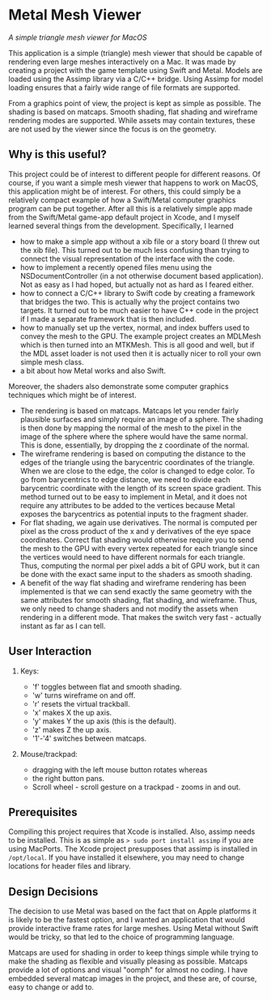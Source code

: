 #  Metal Mesh Viewer

_A simple triangle mesh viewer for MacOS_

This application is a simple (triangle) mesh viewer that should be capable of rendering even large meshes interactively on a Mac. It was made by creating a project with the game template using Swift and Metal. Models are loaded using the Assimp library via a C/C++ bridge. Using Assimp for model loading ensures that a fairly wide range of file formats are supported. 

From a graphics point of view, the project is kept as simple as possible. The shading is based on matcaps. Smooth shading, flat shading and wireframe rendering modes are supported. While assets may contain textures, these are not used by the viewer since the focus is on the geometry.

## Why is this useful?

This project could be of interest to different people for different reasons. Of course, if you want a simple mesh viewer that happens to work on MacOS, this application might be of interest. For others, this could simply be a relatively compact example of how a Swift/Metal computer graphics program can be put together. After all this is a relatively simple app made from the Swift/Metal game-app default project in Xcode, and I myself learned several things from the development. Specifically, I learned
- how to make a simple app without a xib file or a story board (I threw out the xib file). This turned out to be much less confusing than trying to connect the visual representation of the interface with the code. 
- how to implement a recently opened files menu using the NSDocumentController (in a not otherwise document based application). Not as easy as I had hoped, but actually not as hard as I feared either.
- how to connect a C/C++ library to Swift code by creating a framework that bridges the two. This is actually why the project contains two targets. It turned out to be much easier to have C++ code in the project if I made a separate framework that is then included.
- how to manually set up the vertex, normal, and index buffers used to convey the mesh to the GPU. The example project creates an MDLMesh which is then turned into an MTKMesh. This is all good and well, but if the MDL asset loader is not used then it is actually nicer to roll your own simple mesh class.
- a bit about how Metal works and also Swift.

Moreover, the shaders also demonstrate some computer graphics techniques which might be of interest.
- The rendering is based on matcaps. Matcaps let you render fairly plausible surfaces and simply require an image of a sphere. The shading is then done by mapping the normal of the mesh to the pixel in the image of the sphere where the sphere would have the same normal. This is done, essentially, by dropping the z coordinate of the normal. 
- The wireframe rendering is based on computing the distance to the edges of the triangle using the barycentric coordinates of the triangle. When we are close to the edge, the color is changed to edge color. To go from barycentrics to edge distance, we need to divide each barycentric coordinate with the length of its screen space gradient. This method turned out to be easy to implement in Metal, and it does not require any attributes to be added to the vertices because Metal exposes the barycentrics as potential inputs to the fragment shader.
- For flat shading, we again use derivatives. The normal is computed per pixel as the cross product of the x and y derivatives of the eye space coordinates. Correct flat shading would otherwise require you to send the mesh to the GPU with every vertex repeated for each triangle since the vertices would need to have different normals for each triangle. Thus, computing the normal per pixel adds a bit of GPU work, but it can be done with the exact same input to the shaders as smooth shading.
- A benefit of the way flat shading and wireframe rendering has been implemented is that we can send exactly the same geometry with the same attributes for smooth shading, flat shading, and wireframe. Thus, we only need to change shaders and not modify the assets when rendering in a different mode. That makes the switch very fast - actually instant as far as I can tell.

## User Interaction

1. Keys:
    - 'f' toggles between flat and smooth shading. 
    - 'w' turns wireframe on and off. 
    - 'r' resets the virtual trackball.
    - 'x' makes X the up axis.
    - 'y' makes Y the up axis (this is the default).
    - 'z' makes Z the up axis.
    - '1'-'4' switches between matcaps.

2. Mouse/trackpad:
    - dragging with the left mouse button rotates whereas 
    - the right button pans. 
    - Scroll wheel - scroll gesture on a trackpad - zooms in and out.

## Prerequisites

Compiling this project requires that Xcode is installed. Also, assimp needs to be installed. This is as simple as `> sudo port install assimp` if you are using MacPorts. The Xcode project presupposes that assimp is installed in `/opt/local`. If you have installed it elsewhere, you may need to change locations for header files and library.



## Design Decisions
The decision to use Metal was based on the fact that on Apple platforms it is likely to be the fastest option, and I wanted an application that would provide interactive frame rates for large meshes. Using Metal without Swift would be tricky, so that led to the choice of programming language. 

Matcaps are used for shading in order to keep things simple while trying to make the shading as flexible and visually pleasing as possible. Matcaps provide a lot of options and visual "oomph" for almost no coding. I have embedded several matcap images in the project, and these are, of course, easy to change or add to.


